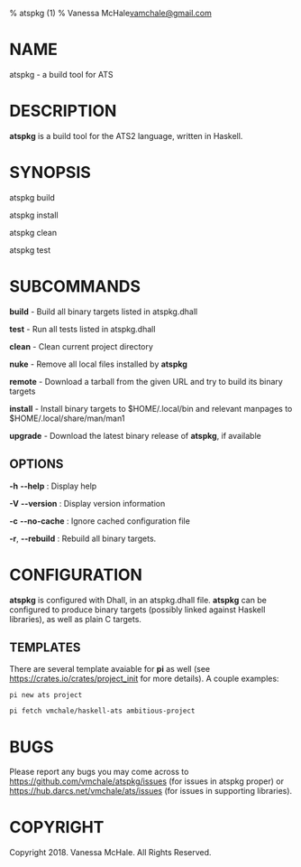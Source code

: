 % atspkg (1)
% Vanessa McHale<vamchale@gmail.com>

# NAME

atspkg - a build tool for ATS

# DESCRIPTION

**atspkg** is a build tool for the ATS2 language, written in Haskell.

# SYNOPSIS

  atspkg build

  atspkg install

  atspkg clean

  atspkg test

# SUBCOMMANDS

**build** - Build all binary targets listed in atspkg.dhall

**test** - Run all tests listed in atspkg.dhall

**clean** - Clean current project directory

**nuke** - Remove all local files installed by **atspkg**

**remote** - Download a tarball from the given URL and try to build its binary
targets

**install** - Install binary targets to $HOME/.local/bin and relevant manpages
to $HOME/.local/share/man/man1

**upgrade** - Download the latest binary release of **atspkg**, if available

## OPTIONS

**-h** **-\-help**
:   Display help

**-V** **-\-version**
:   Display version information

**-c** **-\-no-cache**
:   Ignore cached configuration file

**-r**, **-\-rebuild**
:   Rebuild all binary targets.

# CONFIGURATION

**atspkg** is configured with Dhall, in an atspkg.dhall file. **atspkg** can be
configured to produce binary targets (possibly linked against Haskell
libraries), as well as plain C targets.

## TEMPLATES

There are several template avaiable for **pi** as well (see
https://crates.io/crates/project_init for more details). A couple examples:

```
pi new ats project
```

```
pi fetch vmchale/haskell-ats ambitious-project
```

# BUGS

Please report any bugs you may come across to
https://github.com/vmchale/atspkg/issues (for issues in atspkg proper) or
https://hub.darcs.net/vmchale/ats/issues (for issues in supporting libraries).

# COPYRIGHT

Copyright 2018. Vanessa McHale. All Rights Reserved.
